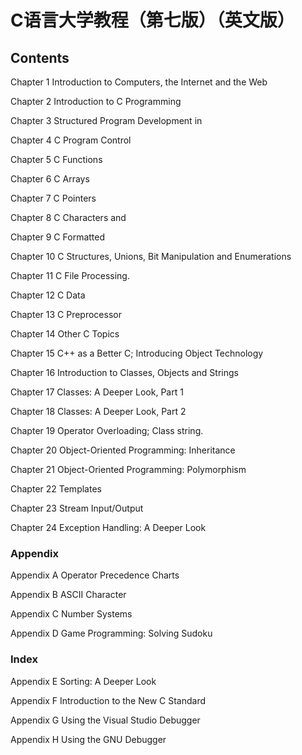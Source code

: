 # C语言大学教程（第七版）（英文版） 



## Contents

Chapter 1     Introduction to Computers, the Internet and the Web

Chapter 2     Introduction to C Programming

Chapter 3     Structured Program Development in 

Chapter 4     C Program Control

Chapter 5     C Functions

Chapter 6     C Arrays

Chapter 7     C Pointers

Chapter 8     C Characters and 

Chapter 9     C Formatted 

Chapter 10     C Structures, Unions, Bit Manipulation and Enumerations

Chapter 11     C File Processing.

Chapter 12      C Data 

Chapter 13      C Preprocessor

Chapter 14     Other C Topics

Chapter 15     C++ as a Better C; Introducing Object Technology

Chapter 16     Introduction to Classes, Objects and Strings

Chapter 17      Classes: A Deeper Look, Part 1

Chapter 18     Classes: A Deeper Look, Part 2

Chapter 19      Operator Overloading; Class string.

Chapter 20      Object-Oriented Programming: Inheritance

Chapter 21     Object-Oriented Programming: Polymorphism

Chapter 22     Templates

Chapter 23     Stream Input/Output

Chapter 24     Exception Handling: A Deeper Look

### Appendix 

Appendix A     Operator Precedence     Charts

Appendix B     ASCII Character 

Appendix C     Number Systems

Appendix D     Game Programming: Solving Sudoku

### Index

Appendix E     Sorting: A Deeper Look

Appendix F     Introduction to the New C Standard

Appendix G     Using the Visual Studio Debugger

Appendix H     Using the GNU Debugger
